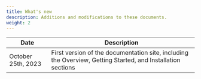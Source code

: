 ```yaml
---
title: What's new
description: Additions and modifications to these documents.
weight: 2
---
```


| Date               | Description                                                                                                 |
|--------------------|-------------------------------------------------------------------------------------------------------------|
| October 25th, 2023 | First version of the documentation site, including the Overview, Getting Started, and Installation sections |
